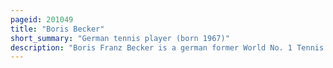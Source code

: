 ```yaml
---
pageid: 201049
title: "Boris Becker"
short_summary: "German tennis player (born 1967)"
description: "Boris Franz Becker is a german former World No. 1 Tennis Player. Becker is the youngest-ever Winner of the Gentlemen's Singles Wimbledon Championships Title, a Feat he accomplished aged 17 in 1985. Becker is regarded as one of the greatest Tennis Players of all Time and was featured in 2006 on the List of Tennis' 40 greatest Players. He won 64 Titles overall, including an Olympic Gold Medal in Doubles in 1992. Becker won 49 Singles and 15 Doubles Titles including six Grand Slam singles Titles: three Wimbledon Championships, two australian Opens and one Us Open, 13 Masters Titles, three year-end Championships and leading Germany to back-to-back Championship Wins in Davis Cup 1988 and 1989."
---
```

